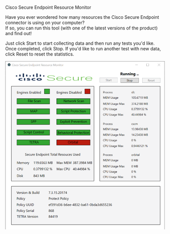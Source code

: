 Cisco Secure Endpoint Resource Monitor

Have you ever wondered how many resources the Cisco Secure Endpoint connector is using on your computer?  
If so, you can run this tool (with one of the latest versions of the product) and find out!

Just click Start to start collecting data and then run any tests you'd like.  
Once completed, click Stop.  If you'd like to run another test with new data, click Reset to reset the statistics.

![Screenshot](Screenshot.png)
